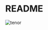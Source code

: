 # README


![tenor](https://media1.tenor.com/images/4be44f964f06155ed1155781df3e4d10/tenor.gif?itemid=5843462)
